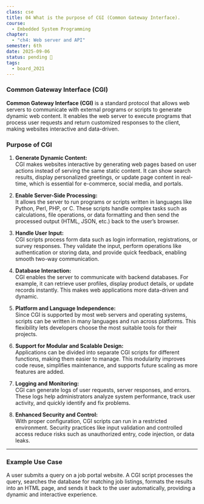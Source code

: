 ```yaml
---
class: cse
title: 04 What is the purpose of CGI (Common Gateway Interface).
course:
  - Embedded System Programming
chapter:
  - "ch4: Web server and API"
semester: 6th
date: 2025-09-06
status: pending 🛑
tags:
  - board_2021
---
```


### **Common Gateway Interface (CGI)**

**Common Gateway Interface (CGI)** is a standard protocol that allows web servers to communicate with external programs or scripts to generate dynamic web content. It enables the web server to execute programs that process user requests and return customized responses to the client, making websites interactive and data-driven.

### **Purpose of CGI**

1. **Generate Dynamic Content:**  
    CGI makes websites interactive by generating web pages based on user actions instead of serving the same static content. It can show search results, display personalized greetings, or update page content in real-time, which is essential for e-commerce, social media, and portals.
    
2. **Enable Server-Side Processing:**  
    It allows the server to run programs or scripts written in languages like Python, Perl, PHP, or C. These scripts handle complex tasks such as calculations, file operations, or data formatting and then send the processed output (HTML, JSON, etc.) back to the user’s browser.
    
3. **Handle User Input:**  
    CGI scripts process form data such as login information, registrations, or survey responses. They validate the input, perform operations like authentication or storing data, and provide quick feedback, enabling smooth two-way communication.
    
4. **Database Interaction:**  
    CGI enables the server to communicate with backend databases. For example, it can retrieve user profiles, display product details, or update records instantly. This makes web applications more data-driven and dynamic.
    
5. **Platform and Language Independence:**  
    Since CGI is supported by most web servers and operating systems, scripts can be written in many languages and run across platforms. This flexibility lets developers choose the most suitable tools for their projects.
    
6. **Support for Modular and Scalable Design:**  
    Applications can be divided into separate CGI scripts for different functions, making them easier to manage. This modularity improves code reuse, simplifies maintenance, and supports future scaling as more features are added.
    
7. **Logging and Monitoring:**  
    CGI can generate logs of user requests, server responses, and errors. These logs help administrators analyze system performance, track user activity, and quickly identify and fix problems.
    
8. **Enhanced Security and Control:**  
    With proper configuration, CGI scripts can run in a restricted environment. Security practices like input validation and controlled access reduce risks such as unauthorized entry, code injection, or data leaks.
    

---

### **Example Use Case**

A user submits a query on a job portal website. A CGI script processes the query, searches the database for matching job listings, formats the results into an HTML page, and sends it back to the user automatically, providing a dynamic and interactive experience.